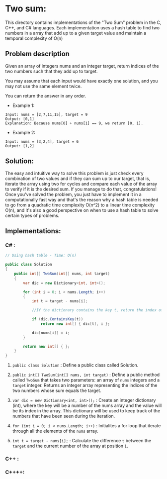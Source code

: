 # Two sum:

This directory contains implementations of the "Two Sum" problem in the C, C++, and C# languages. Each implementation uses a hash table to find two numbers in a array that add up to a given target value and maintain a temporal complexity of O(n)

## Problem description

Given an array of integers nums and an integer target, return indices of the two numbers such that they add up to target.

You may assume that each input would have exactly one solution, and you may not use the same element twice.

You can return the answer in any order.

- Example 1:

```
Input: nums = [2,7,11,15], target = 9
Output: [0,1]
Explanation: Because nums[0] + nums[1] == 9, we return [0, 1].
```

- Example 2:

```
Input: nums = [3,2,4], target = 6
Output: [1,2]
```

## Solution:

The easy and intuitive way to solve this problem is just check every combination of two values and if they can sum up to our target, that is, iterate the array using two for cycles and compare each value of the array to verify if it is the desired sum. If you manage to do that, congratulations! Once you've solved the problem, you just have to implement it in a computationally fast way and that's the reason why a hash table is needed to go from a quadratic time complexity O(n^2) to a linear time complexity O(n), and it's also a good perspective on when to use a hash table to solve certain types of problems.

## Implementations:

### C# :

```csharp
// Using hash table - Time: O(n)

public class Solution
{
	public int[] TwoSum(int[] nums, int target)
	{
		var dic = new Dictionary<int, int>();

		for (int i = 0; i < nums.Length; i++)
		{
			int t = target - nums[i];

			//If the dictionary contains the key t, return the index of t and the current index i

			if (dic.ContainsKey(t)) 
				return new int[] { dic[t], i };

			dic[nums[i]] = i;
		}

		return new int[] { };
	}
}
```

1. `public class Solution` : Define a public class called Solution.

2. `public int[] TwoSum(int[] nums, int target)` : Define a public method called `TwoSum` that takes two parameters: an array of `nums` integers and a `target` integer. Returns an integer array representing the indices of the two numbers whose sum equals the target.

3. `var dic = new Dictionary<int, int>();` :  Create an integer dictionary (int), where the key will be a number of the nums array and the value will be its index in the array. This dictionary will be used to keep track of the numbers that have been seen during the iteration.

4. `for (int i = 0; i < nums.Length; i++)` : Initialites a for loop that iterate through all the elements of the `nums` array.

5. `int t = target - nums[i];` : Calculate the difference `t` between the `target` and the current number of the array at position `i`.

### C++ :

### C++++:


